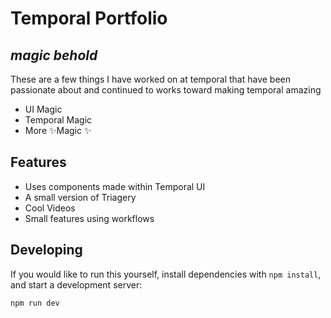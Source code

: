 # Temporal Portfolio

## _magic behold_

These are a few things I have worked on at temporal that have been passionate about and continued to works toward making temporal amazing

- UI Magic
- Temporal Magic
- More ✨Magic ✨

## Features

- Uses components made within Temporal UI
- A small version of Triagery
- Cool Videos
- Small features using workflows

## Developing

If you would like to run this yourself, install dependencies with `npm install`, and start a development server:

```bash
npm run dev
```
